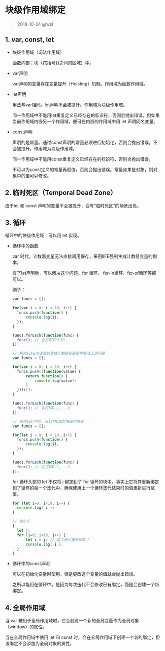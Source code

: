 # 块级作用域绑定

> 2018-10-24 @wsl

## 1. var, const, let

- 块级作用域（词法作用域）

  函数内部；块（花括号{}之间的区域）中。

- var声明

  var声明的变量存在变量提升（Hoisting）机制。作用域为函数作用域。


- let声明

  用法与var相同。let声明不会被提升。作用域为块级作用域。

  同一作用域中不能用let重复定义已经存在的标识符，否则会抛出错误。但如果当前作用域内嵌另一个作用域，便可在内嵌的作用域中用 let 声明同名变量。



- const声明

  声明的是常量。通过const声明的常量必须进行初始化，否则会抛出错误。不会被提升。作用域为块级作用域。

  同一作用域中不能用const重复定义已经存在的标识符，否则会抛出错误。

  不可以为const定义的常量再赋值，否则会抛出错误。常量如果是对象，则对象中的值可以修改。

 

## 2. 临时死区（Temporal Dead Zone）

由于let 和 const 声明的变量不会被提升，会有“临时死区”的场景出现。 

 

## 3. 循环

循环中的块级作用域：可以用 let 实现。

- 循环中的函数

  var 时代，计数器变量无法直接调用保存，采用IIFE强制生成计数器变量的副本。

  有了let声明后，可以解决这个问题。for 循环、 for-in循环、for-of循环等都可以。

  例子：

  ```javascript
  var funcs = [];
  
  for(var i = 0; i < 10; i++) {
  	funcs.push(function() {
  		console.log(i);
  	});
  }
  
  funcs.forEach(function(func) {
  	func(); // 会打印10个10
  });
  
  // 采用IIFE方法强制生成计数器变量副本解决上述问题
  var funcs = [];
  
  for(var i = 0; i < 10; i++) {
  	funcs.push((function(value) {
  		return function() {
  			console.log(value);
  		}
  	})(i));
  }
  
  funcs.forEach(function(func) {
  	func(); // 会打印0,1,...9
  });
  
  // 使用let声明，let作用域为块级作用域
  var funcs = [];
  
  for(let i = 0; i < 10; i++) {
  	funcs.push(function() {
  		console.log(i);
  	});
  }
  
  funcs.forEach(function(func) {
  	func(); // 会打印0,1,...9
  });
  ```
  
  for 循环头部的 let 不仅将 i 绑定到了 for 循环的块中，事实上它将其重新绑定到了循环的每一个迭代中，确保使用上一个循环迭代结束时的值重新进行赋值。
  
  ```javascript
  for (let i=0; i<10; i++) {
  	console.log( i );
  }
  
  // 等价于
  {
  	let j;
  	for (j=0; j<10; j++) {
  		let i = j; // 每个迭代重新绑定！
  		console.log( i );
  	}
  }
  ```
  
- 循环中的const声明

  可以在初始化变量时使用，但是更改这个变量的值就会抛出错误。

  之所以能用在循环中，是因为每次迭代不会修改已有绑定，而是会创建一个新绑定。

 

## 4. 全局作用域

当 var 被用于全局作用域时，它会创建一个新的全局变量作为全局对象（window）的属性。

当在全局作用域中使用 let 和 const 时，会在全局作用域下创建一个新的绑定，但该绑定不会添加为全局对象的属性。

